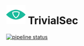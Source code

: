 # <img src="/assets/icon-512x512.png"  width="52" height="52"> TrivialSec

[![pipeline status](http://gitlab.langton.cloud/trivialsec/public-api/badges/master/pipeline.svg)](http://gitlab.langton.cloud/trivialsec/public-api/commits/master)
